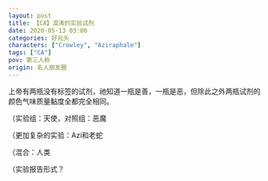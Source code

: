 ```yaml
---
layout: post
title: 【CA】混淆的实验试剂
date: 2020-05-13 03:00
categories: 好兆头
characters: ["Crowley", "Aziraphale"]
tags: ["CA"]
pov: 第三人称
origin: 名人朋友圈
---
```


上帝有两瓶没有标签的试剂，祂知道一瓶是善，一瓶是恶，但除此之外两瓶试剂的颜色气味质量黏度全都完全相同。

（实验组：天使，对照组：恶魔

（更加复杂的实验：Azi和老蛇

（混合：人类

（实验报告形式？
